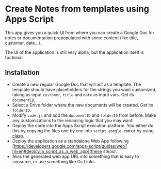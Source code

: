 # Create Notes from templates using Apps Script

This app gives you a quick UI from where you can create a Google Doc for notes or documentation prepopulated with some content (like title, customer, date...).

The UI of the application is still very alpha, but the application itself is fuctional.

## Installation

- Create a new regular Google Doc that will act as a template. The template should have placeholders for the strings you want customized, taking as input `customer`, `title` and `date` as input vars. Get its `documentID`.
- Select a Drive folder where the new documents will be created. Get its `folderID`.
- Modify `code.js` and add the `documentID` and `folderID` from before. Make any customizations to the renaming logic that you may want.
- Deploy the code into the Apps Script execution platform. You either do this by copying the files one by one into `script.google.com` or by using [clasp](github.com/google/clasp).
- Deploy the application as a standalone Web App following [https://developers.google.com/apps-script/guides/web?hl=en#deploy_a_script_as_a_web_app](these steps).
- Alias the generated web app URL into something that is easy to consume, or use something like Go Links.
